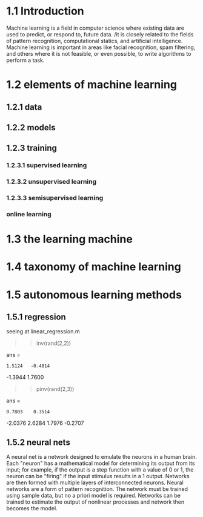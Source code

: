 # 1.1 Introduction

Machine learning is a field in computer science where existing data are used to predict, or respond to, future data. /it is closely related to the fields of pattern recognition, computational statics, and artificial intelligence. Machine learning is important in areas like facial recognition, spam filtering, and others where it is not feasible, or even possible, to write algorithms to perform a task.

# 1.2 elements of machine learning

## 1.2.1 data

## 1.2.2 models

## 1.2.3 training

### 1.2.3.1 supervised learning

### 1.2.3.2 unsupervised learning

### 1.2.3.3 semisupervised learning

### online learning

# 1.3 the learning machine

# 1.4 taxonomy of machine learning

# 1.5 autonomous learning methods

## 1.5.1 regression

seeing at linear_regression.m

>> inv(rand(2,2))

ans =

    1.5124   -0.4814
   -1.3944    1.7600

>> pinv(rand(2,3))

ans =

    0.7803    0.3514
   -2.0376    2.6284
    1.7976   -0.2707

## 1.5.2 neural nets
A neural net is a network designed to emulate the neurons in a human brain. Each "neuron" has a mathematical model for determining its output from its input; for example, if the output is a step function with a value of 0 or 1, the neuron can be "firing" if the input stimulus results in a 1 output. Networks are then formed with multiple layers of interconnected neurons. Neural networks are a form of pattern recognition. The network must be trained using sample data, but no a priori model is required. Networks can be trained to estimate the output of nonlinear processes and network then becomes the model.


